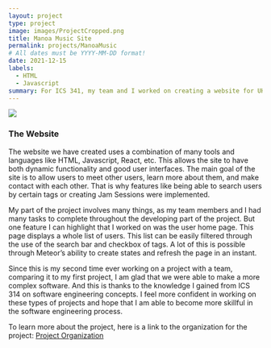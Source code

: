```yaml
---
layout: project
type: project
image: images/ProjectCropped.png
title: Manoa Music Site
permalink: projects/ManoaMusic
# All dates must be YYYY-MM-DD format!
date: 2021-12-15
labels:
  - HTML
  - Javascript
summary: For ICS 341, my team and I worked on creating a website for UH Manoa students, who are interested in music.
---
```


<img class="ui medium right floated rounded image" src="../images/">

### The Website

The website we have created uses a combination of many tools and languages like HTML, Javascript, React, etc. This allows the site to have both dynamic functionality and good user interfaces. The main goal of the site is to  allow users to meet other users, learn more about them, and make contact with each other. That is why features like being able to search users by certain tags or creating Jam Sessions were implemented.

My part of the project involves many things, as my team members and I had many tasks to complete throughout the developing part of the project. But one feature I can highlight that I worked on was the user home page. This page displays a whole list of users. This list can be easily filtered through the use of the search bar and checkbox of tags. A lot of this is possible through Meteor’s ability to create states and refresh the page in an instant.

Since this is my second time ever working on a project with a team, comparing it to my first project, I am glad that we were able to make a more complex software. And this is thanks to the knowledge I gained from ICS 314 on software engineering concepts. I feel more confident in working on these types of projects and hope that I am able to become more skillful in the software engineering process.

To learn more about the project, here is a link to the organization for the project:
[Project Organization](https://github.com/manoa-music)
